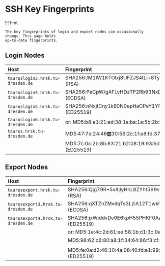 # SSH Key Fingerprints

!!! hint

    The key fingerprints of login and export nodes can occasionally change. This page holds
    up-to-date fingerprints.

## Login Nodes

| Host                      | Fingerprint           |
|:--------------------------|:----------------------|
| `tauruslogin3.hrsk.tu-dresden.de` | SHA256:/M1lW1KTOlxj8UFZJS4tLi+8TyndcDqrZfLGX7KAU8s (RSA)      |
| `tauruslogin4.hrsk.tu-dresden.de` | SHA256:PeCpW/gAFLvHDzTP2Rb93NxD+rpUsyQY8WebjQC7kz0 (ECDSA)    |
| `tauruslogin5.hrsk.tu-dresden.de` | SHA256:nNxjtCny1kB0N0epHaOPeY1YFd0ri2Dvt2CK7rOGlXg (ED25519)  |
| `tauruslogin6.hrsk.tu-dresden.de` | or: MD5:b8:e1:21:ed:38:1a:ba:1a:5b:2b:bc:35:31:62:21:49 (RSA) |
| `taurus.hrsk.tu-dresden.de`      | MD5:47:7e:24:46:ab:30:59:2c:1f:e8:fd:37:2a:5d:ee:25 (ECDSA)   |
|                                 | MD5:7c:0c:2b:8b:83:21:b2:08:19:93:6d:03:80:76:8a:7b (ED25519) |

## Export Nodes

| Host                      | Fingerprint           |
|:--------------------------|:----------------------|
| `taurusexport.hrsk.tu-dresden.de`  | SHA256:Qjg79R+5x8jlyHhLBZYht599vRk+SujnG1yT1l2dYUM (RSA)   |
| `taurusexport3.hrsk.tu-dresden.de` | SHA256:qXTZnZMvdqTs3LziA12T1wkhNcFqTHe59fbbU67Qw3g (ECDSA) |
| `taurusexport4.hrsk.tu-dresden.de` | SHA256:jxWiddvDe0E6kpH55PHKF0AaBg/dQLefQaQZ2P4mb3o (ED25519)  |
|                                    | or: MD5:1e:4c:2d:81:ee:58:1b:d1:3c:0a:18:c4:f7:0b:23:20 (RSA) |
|                                    | MD5:96:62:c6:80:a8:1f:34:64:86:f3:cf:c5:9b:cd:af:da (ECDSA)   |
|                                    | MD5:fe:0a:d2:46:10:4a:08:40:fd:e1:99:b7:f2:06:4f:bc (ED25519) |
